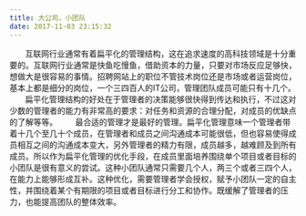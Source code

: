 ```yaml
---
title: 大公司，小团队
date: 2017-11-03 23:15:32
---
```


&nbsp;&nbsp;&nbsp;&nbsp;&nbsp;&nbsp;&nbsp;互联网行业通常有着扁平化的管理结构，这在追求速度的高科技领域是十分重要的。互联网行业通常是快鱼吃慢鱼，借助资本的力量，只要对市场反应足够快，想做大是很容易的事情。招聘网站上的职位不管技术岗位还是市场或者运营岗位，基本上都是细分的岗位，一个三四百人的IT公司，管理团队成员可能只有十几个。
&nbsp;&nbsp;&nbsp;&nbsp;&nbsp;&nbsp;&nbsp;扁平化管理结构的好处在于管理者的决策能够很快得到传达和执行，不过这对少数的管理者的能力有非常高的要求：对任务和资源的合理分配，对成员的优缺点的了解等等。
&nbsp;&nbsp;&nbsp;&nbsp;&nbsp;&nbsp;&nbsp;最合适的管理才是最好的管理。扁平化管理意味一个管理者带着十几个至几十个成员，在管理者和成员之间沟通成本可能很低，但也容易使得成员相互之间的沟通成本变大，另外管理者的精力有限，成员越多，越难顾及到所有成员。所以作为扁平化管理的优化手段，在成员里面培养围绕单个项目或者目标的小团队是很有意义的尝试。这种小团队通常只需要几个人，两三个或者三四个人，在能力上能够形成互补。这种优化，需要管理者学会授权，赋予小团队一定的自主性，并围绕着某个有期限的项目或者目标进行分工和协作。既缓解了管理者的压力，也能提高团队的整体效率。

